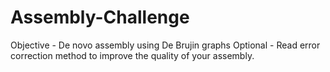 # Assembly-Challenge
Objective - De novo assembly using De Brujin graphs 
Optional  - Read error correction method to improve the quality of your assembly. 
